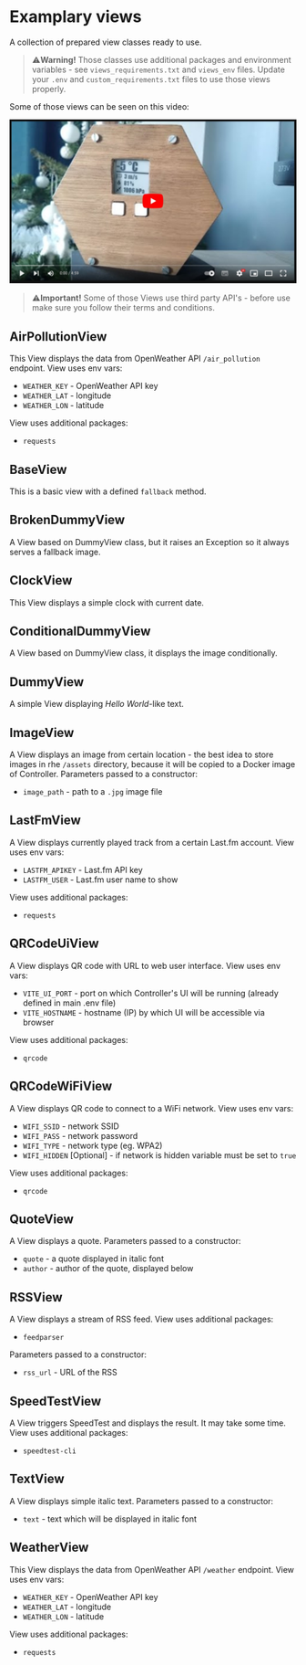 # Examplary views

A collection of prepared view classes ready to use.
> ⚠️**Warning!** Those classes use additional packages and environment variables - see `views_requirements.txt` and `views_env` files. Update your `.env` and `custom_requirements.txt` files to use those views properly.

Some of those views can be seen on this video:

[![EPD RPi Controller](/images/epd-rpi-controller-yt.jpg)](https://youtu.be/IhibN0U2Lx4?t=127 "Raspberry Pi Epaper Display Controller")

> ⚠️**Important!** Some of those Views use third party API's - before use make sure you follow their terms and conditions.

## AirPollutionView

This View displays the data from OpenWeather API `/air_pollution` endpoint.
View uses env vars:

- `WEATHER_KEY` - OpenWeather API key
- `WEATHER_LAT` - longitude
- `WEATHER_LON` - latitude

View uses additional packages:

- `requests`

## BaseView

This is a basic view with a defined `fallback` method.

## BrokenDummyView

A View based on DummyView class, but it raises an Exception so it always serves a fallback image.

## ClockView

This View displays a simple clock with current date.

## ConditionalDummyView

A View based on DummyView class, it displays the image conditionally.

## DummyView

A simple View displaying *Hello World*-like text.

## ImageView

A View displays an image from certain location - the best idea to store images in rhe `/assets` directory, because it will be copied to a Docker image of Controller.
Parameters passed to a constructor:

- `image_path` - path to a `.jpg` image file

## LastFmView

A View displays currently played track from a certain Last.fm account.
View uses env vars:

- `LASTFM_APIKEY` - Last.fm API key
- `LASTFM_USER` - Last.fm user name to show

View uses additional packages:

- `requests`

## QRCodeUiView

A View displays QR code with URL to web user interface.
View uses env vars:

- `VITE_UI_PORT` - port on which Controller's UI will be running (already defined in main .env file)
- `VITE_HOSTNAME` - hostname (IP) by which UI will be accessible via browser

View uses additional packages:

- `qrcode`

## QRCodeWiFiView

A View displays QR code to connect to a WiFi network.
View uses env vars:

- `WIFI_SSID` - network SSID
- `WIFI_PASS` - network password
- `WIFI_TYPE` - network type (eg. WPA2)
- `WIFI_HIDDEN` \[Optional\] - if network is hidden variable must be set to `true`

View uses additional packages:

- `qrcode`

## QuoteView

A View displays a quote.
Parameters passed to a constructor:

- `quote` - a quote displayed in italic font
- `author` - author of the quote, displayed below

## RSSView

A View displays a stream of RSS feed.
View uses additional packages:

- `feedparser`

Parameters passed to a constructor:

- `rss_url` - URL of the RSS

## SpeedTestView

A View triggers SpeedTest and displays the result. It may take some time.
View uses additional packages:

- `speedtest-cli`

## TextView

A View displays simple italic text.
Parameters passed to a constructor:

- `text` - text which will be displayed in italic font

## WeatherView

This View displays the data from OpenWeather API `/weather` endpoint.
View uses env vars:

- `WEATHER_KEY` - OpenWeather API key
- `WEATHER_LAT` - longitude
- `WEATHER_LON` - latitude

View uses additional packages:

- `requests`
